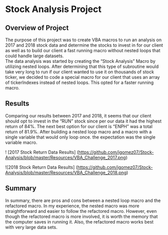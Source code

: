 # Stock Analysis Project 

## Overview of Project  

The purpose of this project was to create VBA macros to run an analysis on 2017 and 2018 stock data and determine the stocks to invest in for our client as well as to build our client a fast running macro without nested loops that could handle large datasets.  
The data analysis was started by creating the “Stock Analysis” Macro by utilizing nested loops. 
After determining that this type of subroutine would take very long to run if our client wanted to use it on thousands of stock ticker, we decided to code a special macro for our client that uses an array of tickerIndexes instead of nested loops. This opted for a faster running macro. 


## Results 

Comparing our results between 2017 and 2018, it seems that our client should opt to invest in the “RUN” stock since per our data it had the highest return of 84%. The next best option for our client is “ENPH” was a total return of 81.9%.
After building a nested loop macro and a macro with a single variable that would only loop once. the expectation was the single variable macro. 


! [2017 Stock Return Data Results]   (https://github.com/jgomez07/Stock-Analysis/blob/master/Resources/VBA_Challenge_2017.png)



![2018 Stock Return Data Results]  (https://github.com/jgomez07/Stock-Analysis/blob/master/Resources/VBA_Challenge_2018.png)

 
## Summary

In summary, there are pros and cons between a nested loop macro and the refactored macro. In my experience, the nested macro was more straightforward and easier to follow the refactored macro. However, even though the refactored macro is more involved, it is worth the memory that the computer saves in running it. Also, the refactored macro works best with very large data sets. 
